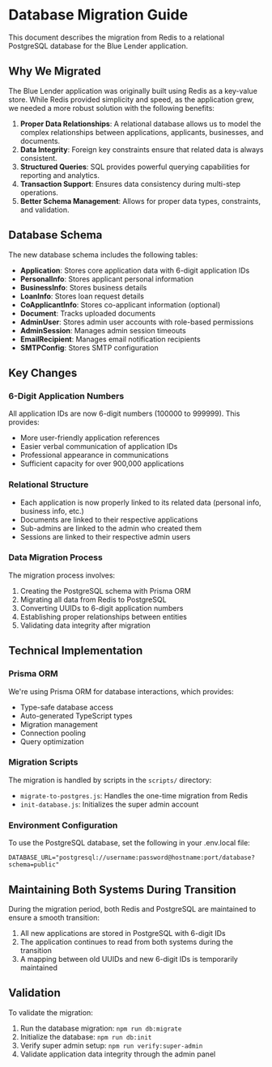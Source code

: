 # Database Migration Guide

This document describes the migration from Redis to a relational PostgreSQL database for the Blue Lender application.

## Why We Migrated

The Blue Lender application was originally built using Redis as a key-value store. While Redis provided simplicity and speed, as the application grew, we needed a more robust solution with the following benefits:

1. **Proper Data Relationships**: A relational database allows us to model the complex relationships between applications, applicants, businesses, and documents.
2. **Data Integrity**: Foreign key constraints ensure that related data is always consistent.
3. **Structured Queries**: SQL provides powerful querying capabilities for reporting and analytics.
4. **Transaction Support**: Ensures data consistency during multi-step operations.
5. **Better Schema Management**: Allows for proper data types, constraints, and validation.

## Database Schema

The new database schema includes the following tables:

- **Application**: Stores core application data with 6-digit application IDs
- **PersonalInfo**: Stores applicant personal information
- **BusinessInfo**: Stores business details
- **LoanInfo**: Stores loan request details
- **CoApplicantInfo**: Stores co-applicant information (optional)
- **Document**: Tracks uploaded documents
- **AdminUser**: Stores admin user accounts with role-based permissions
- **AdminSession**: Manages admin session timeouts
- **EmailRecipient**: Manages email notification recipients
- **SMTPConfig**: Stores SMTP configuration

## Key Changes

### 6-Digit Application Numbers

All application IDs are now 6-digit numbers (100000 to 999999). This provides:

- More user-friendly application references
- Easier verbal communication of application IDs
- Professional appearance in communications
- Sufficient capacity for over 900,000 applications

### Relational Structure

- Each application is now properly linked to its related data (personal info, business info, etc.)
- Documents are linked to their respective applications
- Sub-admins are linked to the admin who created them
- Sessions are linked to their respective admin users

### Data Migration Process

The migration process involves:

1. Creating the PostgreSQL schema with Prisma ORM
2. Migrating all data from Redis to PostgreSQL
3. Converting UUIDs to 6-digit application numbers
4. Establishing proper relationships between entities
5. Validating data integrity after migration

## Technical Implementation

### Prisma ORM

We're using Prisma ORM for database interactions, which provides:

- Type-safe database access
- Auto-generated TypeScript types
- Migration management
- Connection pooling
- Query optimization

### Migration Scripts

The migration is handled by scripts in the `scripts/` directory:

- `migrate-to-postgres.js`: Handles the one-time migration from Redis
- `init-database.js`: Initializes the super admin account

### Environment Configuration

To use the PostgreSQL database, set the following in your .env.local file:

```
DATABASE_URL="postgresql://username:password@hostname:port/database?schema=public"
```

## Maintaining Both Systems During Transition

During the migration period, both Redis and PostgreSQL are maintained to ensure a smooth transition:

1. All new applications are stored in PostgreSQL with 6-digit IDs
2. The application continues to read from both systems during the transition
3. A mapping between old UUIDs and new 6-digit IDs is temporarily maintained

## Validation

To validate the migration:

1. Run the database migration: `npm run db:migrate`
2. Initialize the database: `npm run db:init`
3. Verify super admin setup: `npm run verify:super-admin`
4. Validate application data integrity through the admin panel

